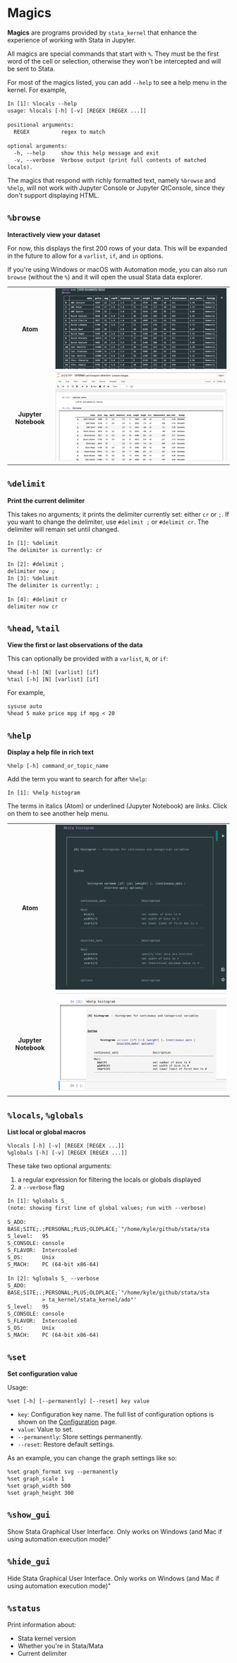 # Magics

**Magics** are programs provided by `stata_kernel` that enhance the experience
of working with Stata in Jupyter.

All magics are special commands that start with `%`. They must be the first word
of the cell or selection, otherwise they won't be intercepted and will be sent
to Stata.

For most of the magics listed, you can add `--help` to see a help menu in the kernel. For example,
```
In [1]: %locals --help
usage: %locals [-h] [-v] [REGEX [REGEX ...]]

positional arguments:
  REGEX          regex to match

optional arguments:
  -h, --help     show this help message and exit
  -v, --verbose  Verbose output (print full contents of matched locals).
```

The magics that respond with richly formatted text, namely `%browse` and
`%help`, will not work with Jupyter Console or Jupyter QtConsole, since they
don't support displaying HTML.

## `%browse`

**Interactively view your dataset**

For now, this displays the first 200 rows of your data. This will be expanded in the future to allow for a `varlist`, `if`, and `in` options.

If you're using Windows or macOS with Automation mode, you can also run `browse`
(without the `%`) and it will open the usual Stata data explorer.

|                      |                                                 |
|:--------------------:|:-----------------------------------------------:|
|       **Atom**       |         ![Atom](../img/browse_atom.png)         |
| **Jupyter Notebook** | ![Jupyter Notebook](../img/browse_notebook.png) |

## `%delimit`

**Print the current delimiter**

This takes no arguments; it prints the delimiter currently set: either `cr` or
`;`. If you want to change the delimiter, use `#delimit ;` or `#delimit cr`. The
delimiter will remain set until changed.

```
In [1]: %delimit
The delimiter is currently: cr

In [2]: #delimit ;
delimiter now ;
In [3]: %delimit
The delimiter is currently: ;

In [4]: #delimit cr
delimiter now cr
```

## `%head`, `%tail`

**View the first or last observations of the data**

This can optionally be provided with a `varlist`, `N`, or `if`:
```
%head [-h] [N] [varlist] [if]
%tail [-h] [N] [varlist] [if]
```

For example,
```
sysuse auto
%head 5 make price mpg if mpg < 20
```

## `%help`

**Display a help file in rich text**

```
%help [-h] command_or_topic_name
```

Add the term you want to search for after `%help`:
```
In [1]: %help histogram
```

The terms in italics (Atom) or underlined (Jupyter Notebook) are _links_. Click
on them to see another help menu.


|                      |                                                 |
|:--------------------:|:-----------------------------------------------:|
|       **Atom**       |         ![Atom](../img/atom_help_magic.png)         |
| **Jupyter Notebook** | ![Jupyter Notebook](../img/notebook_help_magic.png) |


## `%locals`, `%globals`

**List local or global macros**

```
%locals [-h] [-v] [REGEX [REGEX ...]]
%globals [-h] [-v] [REGEX [REGEX ...]]
```

These take two optional arguments:

1. a regular expression for filtering the locals or globals displayed
2. a `--verbose` flag

```
In [1]: %globals S_
(note: showing first line of global values; run with --verbose)

S_ADO:     BASE;SITE;.;PERSONAL;PLUS;OLDPLACE;`"/home/kyle/github/stata/sta
S_level:   95
S_CONSOLE: console
S_FLAVOR:  Intercooled
S_OS:      Unix
S_MACH:    PC (64-bit x86-64)

In [2]: %globals S_ --verbose
S_ADO:     BASE;SITE;.;PERSONAL;PLUS;OLDPLACE;`"/home/kyle/github/stata/sta
           > ta_kernel/stata_kernel/ado"'
S_level:   95
S_CONSOLE: console
S_FLAVOR:  Intercooled
S_OS:      Unix
S_MACH:    PC (64-bit x86-64)
```


## `%set`

**Set configuration value**

Usage:
```
%set [-h] [--permanently] [--reset] key value
```

- `key`: Configuration key name. The full list of configuration options is shown on the [Configuration](configuration.md) page.
- `value`: Value to set.
- `--permanently`: Store settings permanently.
- `--reset`: Restore default settings.

As an example, you can change the graph settings like so:

```
%set graph_format svg --permanently
%set graph_scale 1
%set graph_width 500
%set graph_height 300
```

## `%show_gui`

Show Stata Graphical User Interface. Only works on Windows (and Mac if using automation execution mode)"

## `%hide_gui`

Hide Stata Graphical User Interface. Only works on Windows (and Mac if using automation execution mode)"

## `%status`

Print information about:

- Stata kernel version
- Whether you're in Stata/Mata
- Current delimiter

<!-- ## `%time`

**Time Execution of a Command**

This timing is currently most exact on macOS and Linux using the console method of speaking to Stata. It may be redeveloped in the future to use Stata's `rmsg` option.

```stata
%time sleep 100
``` -->
